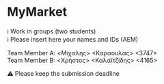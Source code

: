 # MyMarket

ℹ Work in groups (two students)  
ℹ Please insert here your names and IDs (AEM)  

Team Member A: <Μιχαλης> <Καραουλας> <3747> \
Team Member B: <Χρήστος> <Καλαϊτζίδης> <4165> 

⚠ Please keep the submission deadline

